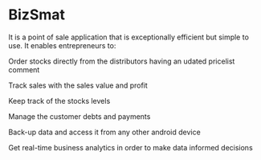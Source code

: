 # BizSmat 
It is a point of sale application that is exceptionally efficient but simple to use. It enables entrepreneurs to: 

Order stocks directly from the distributors having an udated pricelist comment

Track sales with the sales value and profit 

Keep track of the stocks levels 

Manage the customer debts and payments 

Back-up data and access it from any other android device 

Get real-time business analytics in order to make data informed decisions
